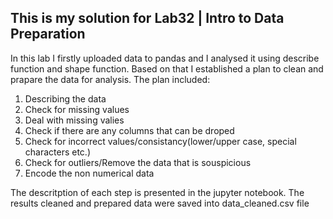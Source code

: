 ## This is my solution for Lab32 | Intro to Data Preparation

In this lab I firstly uploaded data to pandas and I analysed it using describe function and shape function. Based on that I established a plan to clean and prapare the data for analysis. 
  The plan included: 
  1. Describing the data 
  2. Check for missing values 
  3. Deal with missing valies
  4. Check if there are any columns that can be droped
  5. Check for incorrect values/consistancy(lower/upper case, special characters etc.)
  6. Check for outliers/Remove the data that is souspicious 
  7. Encode the non numerical data 

The descritption of each step is presented in the jupyter notebook. 
  The results cleaned and prepared data were saved into data_cleaned.csv file 
